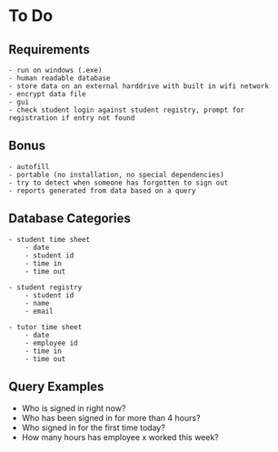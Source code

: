 To Do
=====

Requirements
------------
    - run on windows (.exe)
    - human readable database
    - store data on an external harddrive with built in wifi network
    - encrypt data file
    - gui
    - check student login against student registry, prompt for registration if entry not found
    
    
Bonus
-----
    - autofill
    - portable (no installation, no special dependencies)
    - try to detect when someone has forgotten to sign out
    - reports generated from data based on a query
    

Database Categories
-------------------
    - student time sheet
        - date
        - student id
        - time in
        - time out
        
    - student registry
        - student id
        - name
        - email
        
    - tutor time sheet
        - date
        - employee id
        - time in
        - time out


Query Examples
--------------
- Who is signed in right now?
- Who has been signed in for more than 4 hours?
- Who signed in for the first time today?
- How many hours has employee x worked this week?
